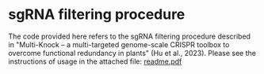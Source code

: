# sgRNA filtering procedure
The code provided here refers to the sgRNA filtering procedure described in "Multi-Knock – a multi-targeted genome-scale CRISPR toolbox to overcome functional redundancy in plants" (Hu et al., 2023).
Please see the instructions of usage in the attached file: 
[readme.pdf](https://github.com/anatshafir1/sgRNA_filtering_procedure/files/10722637/readme.pdf)
